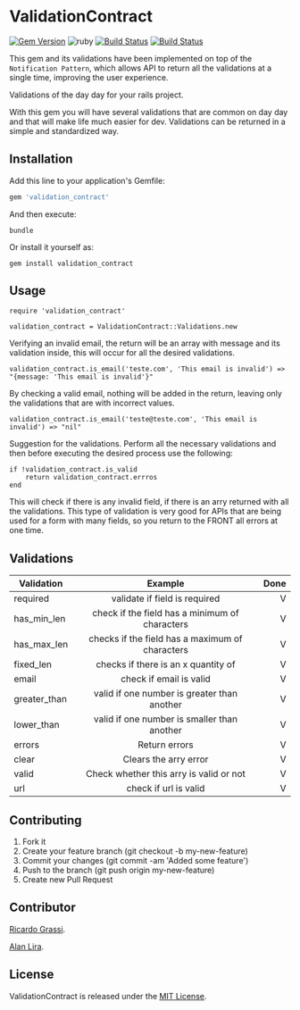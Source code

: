 # ValidationContract
[![Gem Version](https://badge.fury.io/rb/validation_contract.svg)](https://rubygems.org/gems/validation_contract)
![ruby](https://img.shields.io/badge/Ruby-2.4.2-green.svg)
[![Build Status](https://travis-ci.org/grassiricardo/validation_contract.svg?branch=master)](https://travis-ci.org/grassiricardo/validation_contract)
[![Build Status](https://app.codeship.com/projects/97a495a0-8bf9-0135-191d-3e39845176c6/status?branch=master)](https://app.codeship.com/projects/97a495a0-8bf9-0135-191d-3e39845176c6)

This gem and its validations have been implemented on top of the ```Notification Pattern```, which allows API to return all the validations at a single time, improving the user experience.

Validations of the day day for your rails project.

With this gem you will have several validations that are common on day day and that will make life much easier for dev. Validations can be returned in a simple and standardized way.

## Installation

Add this line to your application's Gemfile:

```ruby
gem 'validation_contract'
```

And then execute:

    bundle

Or install it yourself as:

    gem install validation_contract

## Usage

    require 'validation_contract'

    validation_contract = ValidationContract::Validations.new

Verifying an invalid email, the return will be an array with message and its validation inside, this will occur for all the desired validations.

    validation_contract.is_email('teste.com', 'This email is invalid') => "{message: 'This email is invalid'}"

By checking a valid email, nothing will be added in the return, leaving only the validations that are with incorrect values.

    validation_contract.is_email('teste@teste.com', 'This email is invalid') => "nil"

Suggestion for the validations. Perform all the necessary validations and then before executing the desired process use the following:

    if !validation_contract.is_valid
        return validation_contract.errros
    end

This will check if there is any invalid field, if there is an arry returned with all the validations. This type of validation is very good for APIs that are being used for a form with many fields, so you return to the FRONT all errors at one time.

## Validations

| Validation      | Example                                             | Done  |
| -------------   |:---------------------------------------------------:| -----:|
| required        | validate if field is required                       |   V   |
| has_min_len     | check if the field has a minimum of characters      |   V   |
| has_max_len     | checks if the field has a maximum of characters     |   V   |
| fixed_len       | checks if there is an x quantity of                 |   V   |
| email           | check if email is valid                             |   V   |
| greater_than    | valid if one number is greater than another         |   V   |
| lower_than      | valid if one number is smaller than another         |   V   |
| errors          | Return errors                                       |   V   |
| clear           | Clears the arry error                               |   V   |
| valid           | Check whether this arry is valid or not             |   V   |
| url             | check if url is valid                               |   V   |

## Contributing

1. Fork it
2. Create your feature branch (git checkout -b my-new-feature)
3. Commit your changes (git commit -am 'Added some feature')
4. Push to the branch (git push origin my-new-feature)
5. Create new Pull Request

## Contributor

[Ricardo Grassi](https://github.com/grassiricardo).

[Alan Lira](https://github.com/lira92).

## License

ValidationContract is released under the [MIT License](http://www.opensource.org/licenses/MIT).
